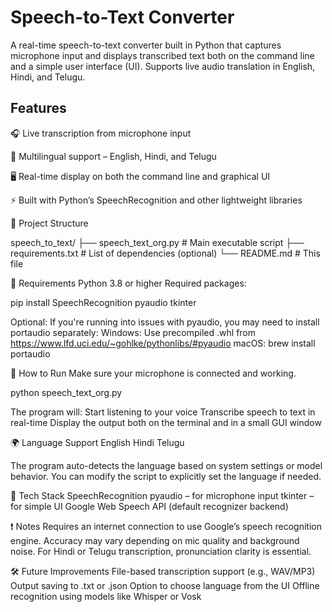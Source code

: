 # Speech-to-Text Converter
A real-time speech-to-text converter built in Python that captures microphone input and displays transcribed text both on the command line and a simple user interface (UI). Supports live audio translation in English, Hindi, and Telugu.

## Features
🎧 Live transcription from microphone input

💬 Multilingual support – English, Hindi, and Telugu

🖥️ Real-time display on both the command line and graphical UI

⚡ Built with Python’s SpeechRecognition and other lightweight libraries


📁 Project Structure

speech_to_text/
├── speech_text_org.py     # Main executable script
├── requirements.txt       # List of dependencies (optional)
└── README.md              # This file


🔧 Requirements
Python 3.8 or higher
Required packages:

pip install SpeechRecognition pyaudio tkinter

Optional: If you're running into issues with pyaudio, you may need to install portaudio separately:
Windows: Use precompiled .whl from https://www.lfd.uci.edu/~gohlke/pythonlibs/#pyaudio
macOS: brew install portaudio


🚀 How to Run
Make sure your microphone is connected and working.

python speech_text_org.py


The program will:
Start listening to your voice
Transcribe speech to text in real-time
Display the output both on the terminal and in a small GUI window

🌍 Language Support
English
Hindi
Telugu

The program auto-detects the language based on system settings or model behavior. You can modify the script to explicitly set the language if needed.

🧠 Tech Stack
SpeechRecognition
pyaudio – for microphone input
tkinter – for simple UI
Google Web Speech API (default recognizer backend)

❗ Notes
Requires an internet connection to use Google’s speech recognition engine.
Accuracy may vary depending on mic quality and background noise.
For Hindi or Telugu transcription, pronunciation clarity is essential.

🛠️ Future Improvements
File-based transcription support (e.g., WAV/MP3)
Output saving to .txt or .json
Option to choose language from the UI
Offline recognition using models like Whisper or Vosk
